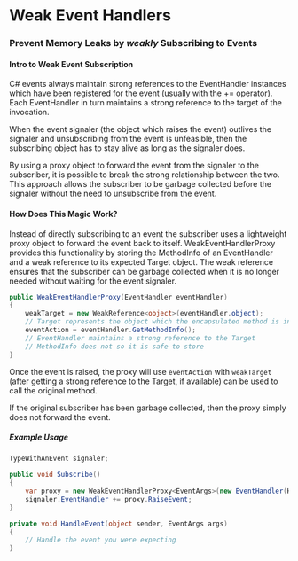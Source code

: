 # Weak Event Handlers
### Prevent Memory Leaks by *weakly* Subscribing to Events

#### Intro to Weak Event Subscription
C# events always maintain strong references to the EventHandler instances which have been registered for the event (usually with the += operator). Each EventHandler in turn maintains a strong reference to the target of the invocation.

When the event signaler (the object which raises the event) outlives the signaler and unsubscribing from the event is unfeasible, then the subscribing object has to stay alive as long as the signaler does.

By using a proxy object to forward the event from the signaler to the subscriber, it is possible to break the strong relationship between the two. This approach allows the subscriber to be garbage collected before the signaler without the need to unsubscribe from the event.

#### How Does This Magic Work?
Instead of directly subscribing to an event the subscriber uses a lightweight proxy object to forward the event back to itself. WeakEventHandlerProxy provides this functionality by storing the MethodInfo of an EventHandler and a weak reference to its expected Target object. The weak reference ensures that the subscriber can be garbage collected when it is no longer needed without waiting for the event signaler. 

```C#
public WeakEventHandlerProxy(EventHandler eventHandler)
{
	weakTarget = new WeakReference<object>(eventHandler.object);
	// Target represents the object which the encapsulated method is invoked on
	eventAction = eventHandler.GetMethodInfo();
	// EventHandler maintains a strong reference to the Target
	// MethodInfo does not so it is safe to store
}
```
Once the event is raised, the proxy will use `eventAction` with `weakTarget` (after getting a strong reference to the Target, if available) can be used to call the original method.

If the original subscriber has been garbage collected, then the proxy simply does not forward the event.

##### Example Usage

```C#
TypeWithAnEvent signaler;

public void Subscribe()
{
	var proxy = new WeakEventHandlerProxy<EventArgs>(new EventHandler(HandleEvent));
	signaler.EventHandler += proxy.RaiseEvent;
}

private void HandleEvent(object sender, EventArgs args)
{
	// Handle the event you were expecting
}
```

